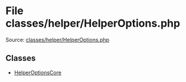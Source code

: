 File classes/helper/HelperOptions.php
=========

Source: [classes/helper/HelperOptions.php](https://github.com/PrestaShop/PrestaShop/blob/1.6.0.14/classes/helper/HelperOptions.php)


Classes
-------

* [HelperOptionsCore](class.HelperOptionsCore.md)

